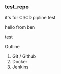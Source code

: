 ### test_repo
it's for CI/CD pipline test

hello from ben

test


Outline

1. Git / Github
2. Docker
3. Jenkins



